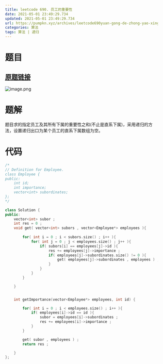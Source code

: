 ```yaml
---
title: leetcode 690. 员工的重要性
date: 2021-05-01 23:49:29.734
updated: 2021-05-01 23:49:29.734
url: https://pumpkn.xyz/archives/leetcode690yuan-gong-de-zhong-yao-xing
categories: 算法
tags: 算法 | 递归
---
```


# 题目
## [原题链接](https://leetcode-cn.com/problems/employee-importance/submissions/)
![image.png](https://pumpkn.xyz/upload/2021/05/image-019ab5570153473da768dc3db805ef69.png)

# 题解
题目求的指定员工及其所有下属的重要性之和(不止是直系下属)，采用递归的方法，设置递归出口为某个员工的直系下属数组为空。


# 代码
```c++
/*
// Definition for Employee.
class Employee {
public:
    int id;
    int importance;
    vector<int> subordinates;
};
*/

class Solution {
public:
    vector<int> subor ;
    int res = 0 ;
    void get( vector<int> subors , vector<Employee*> employees ){
        
        for( int i = 0 ; i < subors.size() ; i++ ){
            for( int j = 0 ; j < employees.size() ; j++ ){
                if( subors[i] == employees[j]->id ){
                    res += employees[j]->importance ;
                    if( employees[j]->subordinates.size() != 0 ){
                        get( employees[j]->subordinates , employees ) ;
                    }
                }
            }
        }

    }


    int getImportance(vector<Employee*> employees, int id) {

        for( int i = 0 ; i < employees.size() ; i++ ){
            if( employees[i]->id == id ){
                subor = employees[i]->subordinates ;
                res += employees[i]->importance ;
            }
        }

        get( subor , employees ) ;
        return res ;

    }
};
```